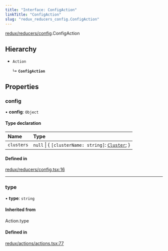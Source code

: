 ```yaml
---
title: "Interface: ConfigAction"
linkTitle: "ConfigAction"
slug: "redux_reducers_config.ConfigAction"
---
```


[redux/reducers/config](../modules/redux_reducers_config.md).ConfigAction

## Hierarchy

- `Action`

  ↳ **`ConfigAction`**

## Properties

### config

• **config**: `Object`

#### Type declaration

| Name | Type |
| :------ | :------ |
| `clusters` | ``null`` \| { `[clusterName: string]`: [`Cluster`](lib_k8s_cluster.Cluster.md);  } |

#### Defined in

[redux/reducers/config.tsx:16](https://github.com/kinvolk/headlamp/blob/ba073244/frontend/src/redux/reducers/config.tsx#L16)

___

### type

• **type**: `string`

#### Inherited from

Action.type

#### Defined in

[redux/actions/actions.tsx:77](https://github.com/kinvolk/headlamp/blob/ba073244/frontend/src/redux/actions/actions.tsx#L77)

